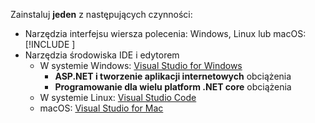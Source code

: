 Zainstaluj **jeden** z następujących czynności:

* Narzędzia interfejsu wiersza polecenia: Windows, Linux lub macOS: [!INCLUDE [](~/includes/net-core-sdk-download-link.md)]
* Narzędzia środowiska IDE i edytorem
  * W systemie Windows: [Visual Studio for Windows](https://www.microsoft.com/net/download/windows)
    * **ASP.NET i tworzenie aplikacji internetowych** obciążenia
    * **Programowanie dla wielu platform .NET core** obciążenia
  * W systemie Linux: [Visual Studio Code](https://www.microsoft.com/net/download/linux)
  * macOS: [Visual Studio for Mac](https://www.microsoft.com/net/download/macos)
